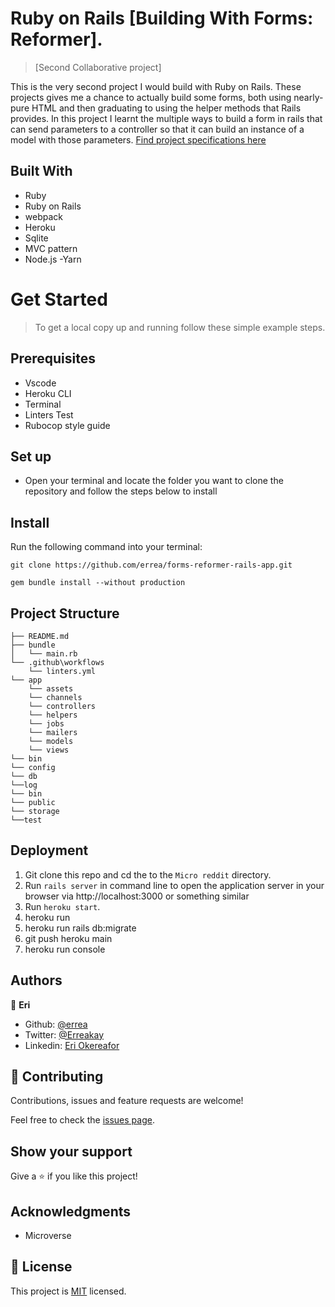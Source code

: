 # Ruby on Rails [Building With Forms: Reformer].

> [Second Collaborative project]

This is the very second project I would build with Ruby on Rails. These projects gives me a chance to actually build some forms, both using nearly-pure HTML and then graduating to using the helper methods that Rails provides. In this project I learnt the multiple ways to build a form in rails that can send parameters to a controller so that it can build an instance of a model with those parameters.  [Find project specifications here](https://www.theodinproject.com/paths/full-stack-ruby-on-rails/courses/ruby-on-rails/lessons/forms)

## Built With

- Ruby
- Ruby on Rails
- webpack
- Heroku
- Sqlite
- MVC pattern
- Node.js
-Yarn

# Get Started
> To get a local copy up and running follow these simple example steps.

## Prerequisites
- Vscode
- Heroku CLI
- Terminal
- Linters Test
- Rubocop style guide

## Set up
* Open your terminal and locate the folder you want to clone the repository and follow the steps below to install

## Install

Run the following command into your terminal:

```console
git clone https://github.com/errea/forms-reformer-rails-app.git

gem bundle install --without production
```

## Project Structure

    ├── README.md
    ├── bundle
    │   └── main.rb
    └── .github\workflows
        └── linters.yml
    └── app
        └── assets
        └── channels
        └── controllers
        └── helpers
        └── jobs
        └── mailers
        └── models
        └── views    
    └── bin
    └── config
    └── db
    └──log
    └── bin
    └── public
    └── storage
    └──test

## Deployment
1) Git clone this repo and cd the to the `Micro reddit` directory.
2) Run `rails server` in command line to open the application server in your browser via http://localhost:3000 or something similar
3) Run `heroku start`.
4) heroku run
5) heroku run rails db:migrate
6) git push heroku main
7) heroku run console

## Authors

👤 **Eri**

- Github: [@errea](https://github.com/errea)
- Twitter: [@Erreakay](https://github.com/errea)
- Linkedin: [Eri Okereafor](https://www.linkedin.com/in/eri-ngozi-okereafor/)

## 🤝 Contributing

Contributions, issues and feature requests are welcome!

Feel free to check the [issues page](https://github.com/errea/Micro-Reddit-Rail-App/issues).

## Show your support

Give a ⭐️ if you like this project!

## Acknowledgments

- Microverse

## 📝 License

This project is [MIT](./MIT.md) licensed.